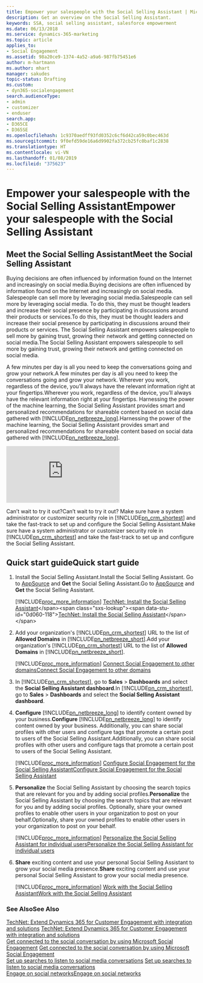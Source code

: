 ```yaml
---
title: Empower your salespeople with the Social Selling Assistant | Microsoft Docs
description: Get an overview on the Social Selling Assistant.
keywords: SSA, social selling assistant, salesforce empowerment
ms.date: 06/13/2018
ms.service: dynamics-365-marketing
ms.topic: article
applies_to:
- Social Engagement
ms.assetid: 98a20ce9-1374-4a52-a9a6-987fb75451e6
author: m-hartmann
ms.author: mhart
manager: sakudes
topic-status: Drafting
ms.custom:
- dyn365-socialengagement
search.audienceType:
- admin
- customizer
- enduser
search.app:
- D365CE
- D365SE
ms.openlocfilehash: 1c9370aedff93fd0352c6cf6d42ca59c0bec463d
ms.sourcegitcommit: 9f0efd59de16a6d9902fa372cb25fc0baf1c2838
ms.translationtype: HT
ms.contentlocale: vi-VN
ms.lasthandoff: 01/08/2019
ms.locfileid: "375623"
---
```

# <a name="empower-your-salespeople-with-the-social-selling-assistant"></a><span data-ttu-id="0d060-104">Empower your salespeople with the Social Selling Assistant</span><span class="sxs-lookup"><span data-stu-id="0d060-104">Empower your salespeople with the Social Selling Assistant</span></span>

## <a name="meet-the-social-selling-assistant"></a><span data-ttu-id="0d060-105">Meet the Social Selling Assistant</span><span class="sxs-lookup"><span data-stu-id="0d060-105">Meet the Social Selling Assistant</span></span>

 <span data-ttu-id="0d060-106">Buying decisions are often influenced by information found on the Internet and increasingly on social media.</span><span class="sxs-lookup"><span data-stu-id="0d060-106">Buying decisions are often influenced by information found on the Internet and increasingly on social media.</span></span> <span data-ttu-id="0d060-107">Salespeople can sell more by leveraging social media.</span><span class="sxs-lookup"><span data-stu-id="0d060-107">Salespeople can sell more by leveraging social media.</span></span> <span data-ttu-id="0d060-108">To do this, they must be thought leaders and increase their social presence by participating in discussions around their products or services.</span><span class="sxs-lookup"><span data-stu-id="0d060-108">To do this, they must be thought leaders and increase their social presence by participating in discussions around their products or services.</span></span> <span data-ttu-id="0d060-109">The Social Selling Assistant empowers salespeople to sell more by gaining trust, growing their network and getting connected on social media.</span><span class="sxs-lookup"><span data-stu-id="0d060-109">The Social Selling Assistant empowers salespeople to sell more by gaining trust, growing their network and getting connected on social media.</span></span>

 <span data-ttu-id="0d060-110">A few minutes per day is all you need to keep the conversations going and grow your network.</span><span class="sxs-lookup"><span data-stu-id="0d060-110">A few minutes per day is all you need to keep the conversations going and grow your network.</span></span> <span data-ttu-id="0d060-111">Wherever you work, regardless of the device, you’ll always have the relevant information right at your fingertips.</span><span class="sxs-lookup"><span data-stu-id="0d060-111">Wherever you work, regardless of the device, you’ll always have the relevant information right at your fingertips.</span></span> <span data-ttu-id="0d060-112">Harnessing the power of the machine learning, the Social Selling Assistant provides smart and personalized recommendations for shareable content based on social data gathered with [!INCLUDE[pn_netbreeze_long](../includes/pn-social-engagement-long.md)].</span><span class="sxs-lookup"><span data-stu-id="0d060-112">Harnessing the power of the machine learning, the Social Selling Assistant provides smart and personalized recommendations for shareable content based on social data gathered with [!INCLUDE[pn_netbreeze_long](../includes/pn-social-engagement-long.md)].</span></span>

<div class="embeddedvideo"><iframe src="https://www.microsoft.com/en-us/videoplayer/embed/5ba0f282-0d81-4144-9673-5f865d4a71df" frameborder="0" allowfullscreen=""></iframe></div>

 <span data-ttu-id="0d060-113">Can’t wait to try it out?</span><span class="sxs-lookup"><span data-stu-id="0d060-113">Can’t wait to try it out?</span></span> <span data-ttu-id="0d060-114">Make sure have a system administrator or customizer security role in [!INCLUDE[pn_crm_shortest](../includes/pn-crm-shortest.md)] and take the fast-track to set up and configure the Social Selling Assistant.</span><span class="sxs-lookup"><span data-stu-id="0d060-114">Make sure have a system administrator or customizer security role in [!INCLUDE[pn_crm_shortest](../includes/pn-crm-shortest.md)] and take the fast-track to set up and configure the Social Selling Assistant.</span></span>
  
## <a name="quick-start-guide"></a><span data-ttu-id="0d060-115">Quick start guide</span><span class="sxs-lookup"><span data-stu-id="0d060-115">Quick start guide</span></span>
  
1. <span data-ttu-id="0d060-116">Install the Social Selling Assistant.</span><span class="sxs-lookup"><span data-stu-id="0d060-116">Install the Social Selling Assistant.</span></span> <span data-ttu-id="0d060-117">Go to [AppSource](https://go.microsoft.com/fwlink/p/?linkid=838044) and **Get** the Social Selling Assistant.</span><span class="sxs-lookup"><span data-stu-id="0d060-117">Go to [AppSource](https://go.microsoft.com/fwlink/p/?linkid=838044) and **Get** the Social Selling Assistant.</span></span>  
  
   [!INCLUDE[proc_more_information](../includes/proc-more-information.md)] <span data-ttu-id="0d060-118">[TechNet: Install the Social Selling Assistant](https://technet.microsoft.com/library/mt793319\(CRM.8\).aspx)</span><span class="sxs-lookup"><span data-stu-id="0d060-118">[TechNet: Install the Social Selling Assistant](https://technet.microsoft.com/library/mt793319\(CRM.8\).aspx)</span></span>  
  
2. <span data-ttu-id="0d060-119">Add your organization's [!INCLUDE[pn_crm_shortest](../includes/pn-crm-shortest.md)] URL to the list of **Allowed Domains** in [!INCLUDE[pn_netbreeze_short](../includes/pn-social-engagement-short.md)].</span><span class="sxs-lookup"><span data-stu-id="0d060-119">Add your organization's [!INCLUDE[pn_crm_shortest](../includes/pn-crm-shortest.md)] URL to the list of **Allowed Domains** in [!INCLUDE[pn_netbreeze_short](../includes/pn-social-engagement-short.md)].</span></span>  
  
   [!INCLUDE[proc_more_information](../includes/proc-more-information.md)] <span data-ttu-id="0d060-120">[Connect Social Engagement to other domains](connect-other-domains.md)</span><span class="sxs-lookup"><span data-stu-id="0d060-120">[Connect Social Engagement to other domains](connect-other-domains.md)</span></span>  
  
3. <span data-ttu-id="0d060-121">In [!INCLUDE[pn_crm_shortest](../includes/pn-crm-shortest.md)], go to **Sales** > **Dashboards** and select the **Social Selling Assistant dashboard**.</span><span class="sxs-lookup"><span data-stu-id="0d060-121">In [!INCLUDE[pn_crm_shortest](../includes/pn-crm-shortest.md)], go to **Sales** > **Dashboards** and select the **Social Selling Assistant dashboard**.</span></span>  
  
4. <span data-ttu-id="0d060-122">**Configure** [!INCLUDE[pn_netbreeze_long](../includes/pn-social-engagement-long.md)] to identify content owned by your business.</span><span class="sxs-lookup"><span data-stu-id="0d060-122">**Configure** [!INCLUDE[pn_netbreeze_long](../includes/pn-social-engagement-long.md)] to identify content owned by your business.</span></span> <span data-ttu-id="0d060-123">Additionally, you can share social profiles with other users and configure tags that promote a certain post to users of the Social Selling Assistant.</span><span class="sxs-lookup"><span data-stu-id="0d060-123">Additionally, you can share social profiles with other users and configure tags that promote a certain post to users of the Social Selling Assistant.</span></span>  
  
   [!INCLUDE[proc_more_information](../includes/proc-more-information.md)] <span data-ttu-id="0d060-124">[Configure Social Engagement for the Social Selling Assistant](configure-social-selling-assistant.md)</span><span class="sxs-lookup"><span data-stu-id="0d060-124">[Configure Social Engagement for the Social Selling Assistant](configure-social-selling-assistant.md)</span></span>  
  
5. <span data-ttu-id="0d060-125">**Personalize** the Social Selling Assistant by choosing the search topics that are relevant for you and by adding social profiles.</span><span class="sxs-lookup"><span data-stu-id="0d060-125">**Personalize** the Social Selling Assistant by choosing the search topics that are relevant for you and by adding social profiles.</span></span> <span data-ttu-id="0d060-126">Optionally, share your owned profiles to enable other users in your organization to post on your behalf.</span><span class="sxs-lookup"><span data-stu-id="0d060-126">Optionally, share your owned profiles to enable other users in your organization to post on your behalf.</span></span>  
  
   [!INCLUDE[proc_more_information](../includes/proc-more-information.md)] <span data-ttu-id="0d060-127">[Personalize the Social Selling Assistant for individual users](personalize-social-selling-assistant.md)</span><span class="sxs-lookup"><span data-stu-id="0d060-127">[Personalize the Social Selling Assistant for individual users](personalize-social-selling-assistant.md)</span></span>  
  
6. <span data-ttu-id="0d060-128">**Share** exciting content and use your personal Social Selling Assistant to grow your social media presence.</span><span class="sxs-lookup"><span data-stu-id="0d060-128">**Share** exciting content and use your personal Social Selling Assistant to grow your social media presence.</span></span>  
  
   [!INCLUDE[proc_more_information](../includes/proc-more-information.md)] <span data-ttu-id="0d060-129">[Work with the Social Selling Assistant](work-with-social-selling-assistant.md)</span><span class="sxs-lookup"><span data-stu-id="0d060-129">[Work with the Social Selling Assistant](work-with-social-selling-assistant.md)</span></span>  
  
### <a name="see-also"></a><span data-ttu-id="0d060-130">See Also</span><span class="sxs-lookup"><span data-stu-id="0d060-130">See Also</span></span>  
 <span data-ttu-id="0d060-131">[TechNet: Extend Dynamics 365 for Customer Engagement with integration and solutions](https://technet.microsoft.com/library/dn832126.aspx) </span><span class="sxs-lookup"><span data-stu-id="0d060-131">[TechNet: Extend Dynamics 365 for Customer Engagement with integration and solutions](https://technet.microsoft.com/library/dn832126.aspx) </span></span>  
 <span data-ttu-id="0d060-132">[Get connected to the social conversation by using Microsoft Social Engagement](get-connected-social-conversation.md) </span><span class="sxs-lookup"><span data-stu-id="0d060-132">[Get connected to the social conversation by using Microsoft Social Engagement](get-connected-social-conversation.md) </span></span>  
 <span data-ttu-id="0d060-133">[Set up searches to listen to social media conversations](set-up-searches.md) </span><span class="sxs-lookup"><span data-stu-id="0d060-133">[Set up searches to listen to social media conversations](set-up-searches.md) </span></span>  
 [<span data-ttu-id="0d060-134">Engage on social networks</span><span class="sxs-lookup"><span data-stu-id="0d060-134">Engage on social networks</span></span>](engage-on-social-networks.md)
